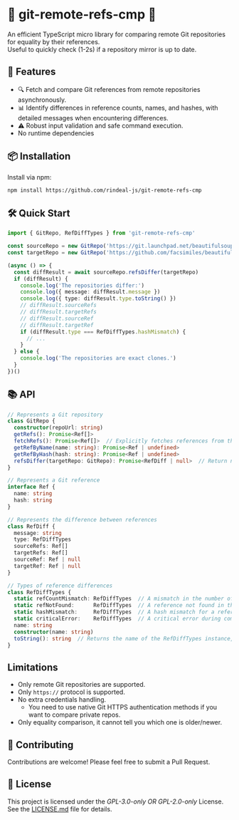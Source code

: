 # 🌟 git-remote-refs-cmp 🌟

An efficient TypeScript micro library for comparing remote Git repositories for equality by their references.<br>
Useful to quickly check (1-2s) if a repository mirror is up to date.

## 🚀 Features

- 🔍 Fetch and compare Git references from remote repositories asynchronously.
- 📊 Identify differences in reference counts, names, and hashes, with detailed messages when encountering differences.
- ⚠️ Robust input validation and safe command execution.
- No runtime dependencies

## 📦 Installation

Install via npm:

```bash
npm install https://github.com/rindeal-js/git-remote-refs-cmp
```

## 🛠️ Quick Start

```ts
import { GitRepo, RefDiffTypes } from 'git-remote-refs-cmp'

const sourceRepo = new GitRepo('https://git.launchpad.net/beautifulsoup')
const targetRepo = new GitRepo('https://github.com/facsimiles/beautifulsoup.git')

(async () => {
  const diffResult = await sourceRepo.refsDiffer(targetRepo)
  if (diffResult) {
    console.log('The repositories differ:')
    console.log({ message: diffResult.message })
    console.log({ type: diffResult.type.toString() })
    // diffResult.sourceRefs
    // diffResult.targetRefs
    // diffResult.sourceRef
    // diffResult.targetRef
    if (diffResult.type === RefDiffTypes.hashMismatch) {
      // ...
    }
  } else {
    console.log('The repositories are exact clones.')
  }
})()
```

## 📚 API

```ts
// Represents a Git repository
class GitRepo {
  constructor(repoUrl: string)
  getRefs(): Promise<Ref[]>
  fetchRefs(): Promise<Ref[]>  // Explicitly fetches references from the remote repository, otherwise lazy load
  getRefByName(name: string): Promise<Ref | undefined>
  getRefByHash(hash: string): Promise<Ref | undefined>
  refsDiffer(targetRepo: GitRepo): Promise<RefDiff | null>  // Return null if refs in both repos are equal, RefDiff instance otherwise
}

// Represents a Git reference
interface Ref {
  name: string
  hash: string
}

// Represents the difference between references
class RefDiff {
  message: string
  type: RefDiffTypes
  sourceRefs: Ref[]
  targetRefs: Ref[]
  sourceRef: Ref | null
  targetRef: Ref | null
}

// Types of reference differences
class RefDiffTypes {
  static refCountMismatch: RefDiffTypes  // A mismatch in the number of references
  static refNotFound:      RefDiffTypes  // A reference not found in the target repository
  static hashMismatch:     RefDiffTypes  // A hash mismatch for a reference
  static criticalError:    RefDiffTypes  // A critical error during comparison
  name: string
  constructor(name: string)
  toString(): string  // Returns the name of the RefDiffTypes instance, eg. `REF_NOT_FOUND`
}
```

## Limitations

- Only remote Git repositories are supported.
- Only `https://` protocol is supported.
- No extra credentials handling.
  - You need to use native Git HTTPS authentication methods if you want to compare private repos.
- Only equality comparison, it cannot tell you which one is older/newer.

## 🤝 Contributing

Contributions are welcome! Please feel free to submit a Pull Request.

## 📜 License

This project is licensed under the _GPL-3.0-only OR GPL-2.0-only_ License. See the [LICENSE.md](./LICENSE.md) file for details.
